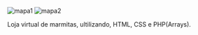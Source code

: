 ![mapa1](https://user-images.githubusercontent.com/102962035/184310522-f2d84135-f1ed-4e5e-af06-1d29dac5e91a.jpg)
![mapa2](https://user-images.githubusercontent.com/102962035/184310550-dc91451b-57c5-40b3-82e9-00be55a594bf.jpg)


Loja virtual de marmitas, ultilizando, HTML, CSS e PHP(Arrays).

